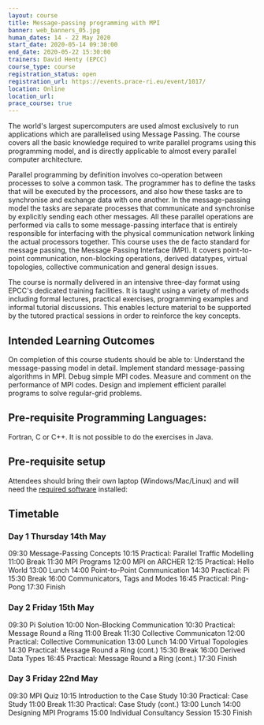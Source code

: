 ```yaml
---
layout: course
title: Message-passing programming with MPI
banner: web_banners_05.jpg 
human_dates: 14 - 22 May 2020
start_date: 2020-05-14 09:30:00
end_date: 2020-05-22 15:30:00
trainers: David Henty (EPCC)
course_type: course
registration_status: open
registration_url: https://events.prace-ri.eu/event/1017/
location: Online
location_url:
prace_course: true
---
```


The world's largest supercomputers are used almost exclusively to run applications which are parallelised using Message Passing. The course covers all the basic knowledge required to write parallel programs using this programming model, and is directly applicable to almost every parallel computer architecture.

Parallel programming by definition involves co-operation between processes to solve a common task. The programmer has to define the tasks that will be executed by the processors, and also how these tasks are to synchronise and exchange data with one another. In the message-passing model the tasks are separate processes that communicate and synchronise by explicitly sending each other messages. All these parallel operations are performed via calls to some message-passing interface that is entirely responsible for interfacing with the physical communication network linking the actual processors together. This course uses the de facto standard for message passing, the Message Passing Interface (MPI). It covers point-to-point communication, non-blocking operations, derived datatypes, virtual topologies, collective communication and general design issues.

The course is normally delivered in an intensive three-day format using EPCC's dedicated training facilities. It is taught using a variety of methods including formal lectures, practical exercises, programming examples and informal tutorial discussions. This enables lecture material to be supported by the tutored practical sessions in order to reinforce the key concepts.

## Intended Learning Outcomes

On completion of this course students should be able to: Understand the message-passing model in detail. Implement standard message-passing algorithms in MPI. Debug simple MPI codes. Measure and comment on the performance of MPI codes. Design and implement efficient parallel programs to solve regular-grid problems.

## Pre-requisite Programming Languages:

Fortran, C or C++. It is not possible to do the exercises in Java.

## Pre-requisite setup

Attendees should bring their own laptop (Windows/Mac/Linux) and will need the <a href="../training/training-software.md">required software</a> installed:

 
## Timetable

### Day 1  Thursday 14th May

09:30  Message-Passing Concepts
10:15  Practical: Parallel Traffic Modelling
11:00  Break
11:30  MPI Programs
12:00  MPI on ARCHER
12:15  Practical: Hello World
13:00  Lunch
14:00  Point-to-Point Communication
14:30  Practical: Pi
15:30  Break
16:00  Communicators, Tags and Modes
16:45 Practical: Ping-Pong
17:30  Finish

### Day 2   Friday 15th May

09:30  Pi Solution
10:00  Non-Blocking Communication
10:30  Practical: Message Round a Ring
11:00  Break
11:30  Collective Communicaton
12:00  Practical: Collective Communication
13:00  Lunch
14:00  Virtual Topologies
14:30  Practical: Message Round a Ring (cont.)
15:30  Break
16:00  Derived Data Types
16:45  Practical: Message Round a Ring (cont.)
17:30  Finish

### Day 3   Friday 22nd May

09:30  MPI Quiz
10:15  Introduction to the Case Study
10:30  Practical: Case Study
11:00  Break
11:30  Practical: Case Study (cont.)
13:00  Lunch
14:00  Designing MPI Programs
15:00 Individual Consultancy Session
15:30  Finish

		